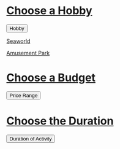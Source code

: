 <!--- This section is Cascading Style Sheet (CSS) and applies to HTML -->
<style>
/* "row style" is flexible size and aligns pictures in center */
.row {
  align-items: center;
  display: flex;
}

/* "column style" is one-third of the width with padding */
.column {
  flex: 33.33%;
  padding: 5px;
}

.hobbies {
  position: fixed;
  right: 400px;
  top: 10px;
}

.budgets {
  position: relative;
  right: 300px;
}

.durations {
  position: relative;
  right: 700px;
}

.hobby {
  position: relative;
}

.budget {
  position: relative;
}

.duration {
  position: relative;
}

</style>



<h1 id="hobbies"><u>Choose a Hobby</u></h1>
<div class="hobby">
  <button onclick="myFunction()" class="dropbtn">Hobby</button>
  <div id="myDropdown" class="dropdown-content">
    <p><a href="seaworld.html">Seaworld</a></p>
    <p><a href="#">Amusement Park</a></p>
  </div>
</div>


<h1 id="budgets"><u>Choose a Budget</u></h1>
<div class="budget">
  <button onclick="myFunction()" class="dropbtn">Price Range</button>
  <div id="myDropdown" class="dropdown-content">
  </div>
</div>

<h1 id="durations"><u>Choose the Duration</u></h1>
<div class="duration">
  <button onclick="myFunction()" class="dropbtn">Duration of Activity</button>
  <div id="myDropdown" class="dropdown-content">
  </div>
</div>

<script>
/* When the user clicks on the button, 
toggle between hiding and showing the dropdown content */
function myFunction() {
  document.getElementById("myDropdown").classList.toggle("show");
}

// Close the dropdown if the user clicks outside of it
window.onclick = function(event) {
  if (!event.target.matches('.dropbtn')) {
    var dropdowns = document.getElementsByClassName("dropdown-content");
    var i;
    for (i = 0; i < dropdowns.length; i++) {
      var openDropdown = dropdowns[i];
      if (openDropdown.classList.contains('show')) {
        openDropdown.classList.remove('show');
      }
    }
  }
}

</script>
